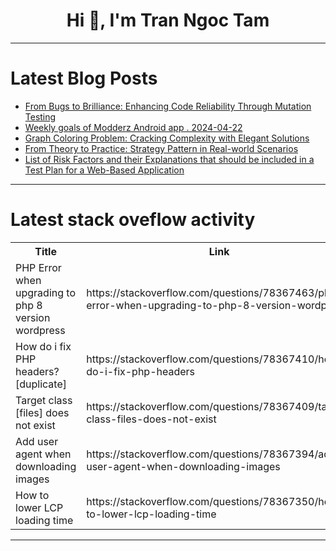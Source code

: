 <h1 align="center">Hi 👋, I'm Tran Ngoc Tam</h1>

---

# Latest Blog Posts 
<!-- BLOG-POST-LIST:START -->
- [From Bugs to Brilliance: Enhancing Code Reliability Through Mutation Testing](https://dev.to/tiuwill/from-bugs-to-brilliance-enhancing-code-reliability-through-mutation-testing-15gc)
- [Weekly goals of Modderz Android app . 2024-04-22](https://dev.to/theplebdev/weekly-goals-of-modderz-android-app-2024-04-22-3kf0)
- [Graph Coloring Problem: Cracking Complexity with Elegant Solutions](https://dev.to/karthik2265/graph-coloring-problem-cracking-complexity-with-elegant-solutions-bmi)
- [From Theory to Practice: Strategy Pattern in Real-world Scenarios](https://dev.to/jvidaln/from-theory-to-practice-strategy-pattern-in-real-world-scenarios-33mc)
- [List of Risk Factors and their Explanations that should be included in a Test Plan for a Web-Based Application](https://dev.to/akshara_chandran_0f2b21d7/list-of-risk-factors-and-their-explanations-that-should-be-included-in-a-test-plan-for-a-web-based-application-35aj)
<!-- BLOG-POST-LIST:END -->

---

# Latest stack oveflow activity
<table>
  <tr><th>Title</th><th>Link</th></tr>
  <!-- STACKOVERFLOW:START --><tr><td>PHP Error when upgrading to php 8 version wordpress</td><td>https://stackoverflow.com/questions/78367463/php-error-when-upgrading-to-php-8-version-wordpress</td></tr><tr><td>How do i fix PHP headers? [duplicate]</td><td>https://stackoverflow.com/questions/78367410/how-do-i-fix-php-headers</td></tr><tr><td>Target class [files] does not exist</td><td>https://stackoverflow.com/questions/78367409/target-class-files-does-not-exist</td></tr><tr><td>Add user agent when downloading images</td><td>https://stackoverflow.com/questions/78367394/add-user-agent-when-downloading-images</td></tr><tr><td>How to lower LCP loading time</td><td>https://stackoverflow.com/questions/78367350/how-to-lower-lcp-loading-time</td></tr><!-- STACKOVERFLOW:END -->
</table>

---


